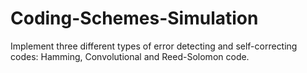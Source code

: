 # Coding-Schemes-Simulation
Implement three different types of error detecting and self-correcting codes: Hamming, Convolutional and Reed-Solomon code.
